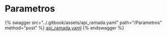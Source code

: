 # Parametros

{% swagger src="../.gitbook/assets/api_ramada.yaml" path="/Parametros" method="post" %}
[api_ramada.yaml](../.gitbook/assets/api_ramada.yaml)
{% endswagger %}
